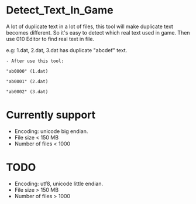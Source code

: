 # Detect_Text_In_Game
A lot of duplicate text in a lot of files, this tool will make duplicate text becomes different. So it's easy to detect which real text used in game.
Then use 010 Editor to find real text in file.

e.g:
	1.dat, 2.dat, 3.dat has duplicate "abcdef" text.
	
	- After use this tool:
	
	"ab0000" (1.dat)
	
	"ab0001" (2.dat)
	
	"ab0002" (3.dat)

Currently support
======================
- Encoding: unicode big endian.
- File size < 150 MB
- Number of files < 1000

TODO
========================
- Encoding: utf8, unicode little endian.
- File size > 150 MB
- Number of files > 1000
